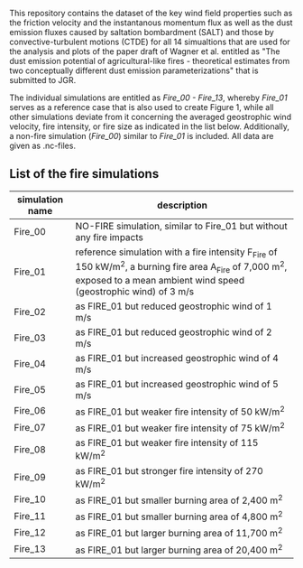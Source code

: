 This repository contains the dataset of the key wind field properties such as the friction velocity and the instantanous momentum flux as well as the dust emission fluxes caused by saltation bombardment (SALT) and those by convective-turbulent motions (CTDE) for all 14 simualtions that are used for the analysis and plots of the paper draft of Wagner et al. entitled as "The dust emission potential of agricultural-like fires - theoretical estimates from two conceptually different dust emission parameterizations" that is submitted to JGR.

The individual simulations are entitled as *Fire_00 - Fire_13*, whereby *Fire_01* serves as a reference case that is also used to create Figure 1, while all other simulations deviate from it concerning the averaged geostrophic wind velocity, fire intensity, or fire size as indicated in the list below. Additionally, a non-fire simulation (*Fire_00*) similar to *Fire_01* is included. All data are given as .nc-files.

## List of the fire simulations

simulation name  | description
------------- | -------------
Fire_00 | NO-FIRE simulation, similar to Fire_01 but without any fire impacts
Fire_01 | reference simulation with a fire intensity F<sub>Fire</sub> of 150 kW/m<sup>2</sup>, a burning fire area A<sub>Fire</sub> of 7,000 m<sup>2</sup>, exposed to a mean ambient wind speed (geostrophic wind) of 3 m/s
Fire_02	|	as FIRE_01 but reduced geostrophic wind of 1 m/s
Fire_03	|	as FIRE_01 but reduced geostrophic wind of 2 m/s
Fire_04	|	as FIRE_01 but increased geostrophic wind of 4 m/s
Fire_05	|	as FIRE_01 but increased geostrophic wind of 5 m/s
Fire_06	|	as FIRE_01 but weaker fire intensity of 50 kW/m<sup>2</sup>
Fire_07	|	as FIRE_01 but weaker fire intensity of 75 kW/m<sup>2</sup>
Fire_08	|	as FIRE_01 but weaker fire intensity of 115 kW/m<sup>2</sup>
Fire_09	|	as FIRE_01 but stronger fire intensity of 270 kW/m<sup>2</sup>
Fire_10	|	as FIRE_01 but smaller burning area of 2,400 m<sup>2</sup>
Fire_11	|	as FIRE_01 but smaller burning area of 4,800 m<sup>2</sup>
Fire_12	|	as FIRE_01 but larger burning area of 11,700 m<sup>2</sup>
Fire_13	|	as FIRE_01 but larger burning area of 20,400 m<sup>2</sup>
